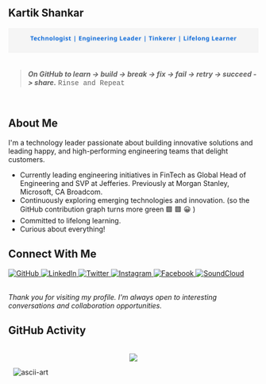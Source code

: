 ## Kartik Shankar <br>
 <div align="center">
  <img src="./dynamic-typing.svg" alt="Dynamic Typing SVG">
</div>
<br>

> **_On GitHub to learn -> build -> break -> fix -> fail -> retry -> succeed -> share._** <span style="font-family: 'Courier New', Courier, monospace;">Rinse and Repeat</span>
<br>

## About Me

I'm a technology leader passionate about building innovative solutions and leading happy, and high-performing engineering teams that delight customers.

- Currently leading engineering initiatives in FinTech as Global Head of Engineering and SVP at Jefferies. Previously at Morgan Stanley, Microsoft, CA Broadcom. 
- Continuously exploring emerging technologies and innovation. (so the GitHub contribution graph turns more green 🟩 🟩 😀 )
- Committed to lifelong learning.
- Curious about everything!

## Connect With Me

<div>
  <a href="https://github.com/kartikshankar-nyc">
    <img src="https://img.shields.io/badge/GitHub-181717?style=for-the-badge&logo=github&logoColor=white" alt="GitHub" />
  </a>
  <a href="https://www.linkedin.com/in/kartikshankar/">
    <img src="https://img.shields.io/badge/LinkedIn-0A66C2?style=for-the-badge&logo=linkedin&logoColor=white" alt="LinkedIn" />
  </a>
  <a href="https://twitter.com/kartikNYC">
    <img src="https://img.shields.io/badge/Twitter-1DA1F2?style=for-the-badge&logo=twitter&logoColor=white" alt="Twitter" />
  </a>
  <a href="https://www.instagram.com/kartikshankarnyc/">
    <img src="https://img.shields.io/badge/Instagram-E4405F?style=for-the-badge&logo=instagram&logoColor=white" alt="Instagram" />
  </a>
  <a href="https://www.facebook.com/shankar.kartik">
    <img src="https://img.shields.io/badge/Facebook-1877F2?style=for-the-badge&logo=facebook&logoColor=white" alt="Facebook" />
  </a>
  <a href="https://soundcloud.com/crypticbrahmin">
    <img src="https://img.shields.io/badge/SoundCloud-FF3300?style=for-the-badge&logo=soundcloud&logoColor=white" alt="SoundCloud" />
  </a>
</div>

<br>
<div align="left">
  <p><i>Thank you for visiting my profile. I'm always open to interesting conversations and collaboration opportunities.</i></p>
</div>

## GitHub Activity
<br>
<div align="center">
  <img height="180em" src="https://github-readme-stats.vercel.app/api/top-langs/?username=kartikshankar-nyc&layout=compact&theme=default&hide_border=true" />
</div>



<div style="display: flex; flex-wrap: wrap;">
  <div style="flex: 1; padding: 10px; min-width: 300px;">
<img src="https://github.com/user-attachments/assets/8219e716-0285-4e16-9f8e-567cae5f3c62" alt="ascii-art">
  </div>
</div>

</div>

